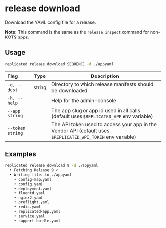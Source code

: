 # release download

Download the YAML config file for a release.

**Note:** This command is the same as the `release inspect` command for non-KOTS apps.

## Usage
```bash
replicated release download SEQUENCE -d ./appyaml
```

| Flag                 | Type | Description |
|:----------------------|------|-------------|
| `-d, --dest` | string  | Directory to which release manifests should be downloaded |
| `-h, --help`   |  |          Help for the admin-console |
| `--app string` | |   The app slug or app id used in all calls (default uses `$REPLICATED_APP` env variable) |
| `--token string` | |  The API token used to access your app in the Vendor API (default uses `$REPLICATED_API_TOKEN` env variable) |

## Examples
```bash
replicated release download 9 -d ./appyaml
  • Fetching Release 9 ✓
  • Writing files to ./appyaml
    • config-map.yaml
    • config.yaml
    • deployment.yaml
    • fluentd.yaml
    • nginx2.yaml
    • preflight.yaml
    • redis.yaml
    • replicated-app.yaml
    • service.yaml
    • support-bundle.yaml
```
